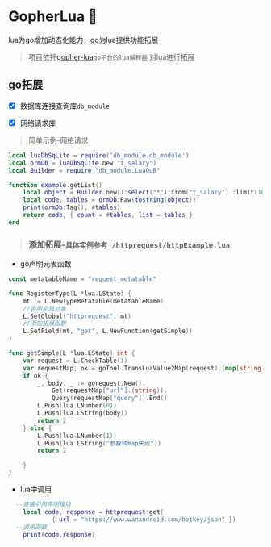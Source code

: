 # GopherLua 🚜
lua为go增加动态化能力，go为lua提供功能拓展

> 项目依托[gopher-lua](https://github.com/yuin/gopher-lua)`go平台的lua解释器` 对lua进行拓展

## go拓展
- [x] 数据库连接查询库`db_module`
- [x] 网络请求库


> 简单示例-网络请求
```lua
local luaDbSqLite = require('db_module.db_module')
local ormDb = luaDbSqLite.new("t_salary")
local Builder = require "db_module.LuaQuB"

function example.getList()
    local object = Builder.new():select("*"):from("t_salary") :limit(10, 0)
    local code, tables = ormDb:Raw(tostring(object))
    print(ormDb:Tag(), #tables)
    return code, { count = #tables, list = tables }
end
```


>### 添加拓展-`具体实例参考 /httprequest/httpExample.lua`
- go声明元表函数

```go
const metatableName = "request_metatable"

func RegisterType(L *lua.LState) {
	mt := L.NewTypeMetatable(metatableName)
    //声明全局对象
	L.SetGlobal("httprequest", mt)
    //添加拓展函数
	L.SetField(mt, "get", L.NewFunction(getSimple))
}

func getSimple(L *lua.LState) int {
	var request = L.CheckTable(1)
	var requestMap, ok = goTool.TransLuaValue2Map(request).(map[string]interface{})
	if ok {
		_, body, _ := gorequest.New().
			Get(requestMap["url"].(string)).
			Query(requestMap["query"]).End()
		L.Push(lua.LNumber(0))
		L.Push(lua.LString(body))
		return 2
	} else {
		L.Push(lua.LNumber(1))
		L.Push(lua.LString("参数转map失败"))
		return 2

	}
}
```

- lua中调用
```lua
  --直接引用声明模块
    local code, response = httprequest:get(
            { url = "https://www.wanandroid.com/hotkey/json" })
  --调用函数  
    print(code,response)
```






